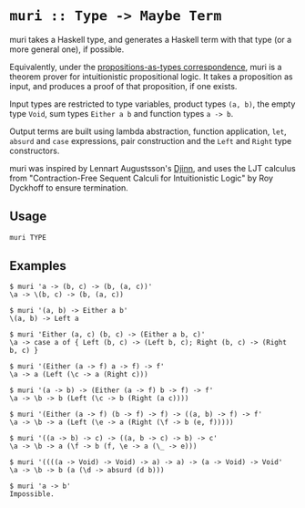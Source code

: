 # `muri :: Type -> Maybe Term`

muri takes a Haskell type, and generates a Haskell term with that type (or a more general one), if possible.

Equivalently, under the [propositions-as-types correspondence](https://en.wikipedia.org/wiki/Curry%E2%80%93Howard_correspondence), muri is a theorem prover for intuitionistic propositional logic. It takes a proposition as input, and produces a proof of that proposition, if one exists.

Input types are restricted to type variables, product types `(a, b)`, the empty type `Void`, sum types `Either a b` and function types `a -> b`.

Output terms are built using lambda abstraction, function application, `let`, `absurd` and `case` expressions, pair construction and the `Left` and `Right` type constructors.

muri was inspired by Lennart Augustsson's [Djinn](https://github.com/augustss/djinn), and uses the LJT calculus from "Contraction-Free Sequent Calculi for Intuitionistic Logic" by Roy Dyckhoff to ensure termination.

## Usage

```sh
muri TYPE
```

## Examples

```
$ muri 'a -> (b, c) -> (b, (a, c))'
\a -> \(b, c) -> (b, (a, c))
```

```
$ muri '(a, b) -> Either a b'
\(a, b) -> Left a
```

```
$ muri 'Either (a, c) (b, c) -> (Either a b, c)'
\a -> case a of { Left (b, c) -> (Left b, c); Right (b, c) -> (Right b, c) }
```

```
$ muri '(Either (a -> f) a -> f) -> f'
\a -> a (Left (\c -> a (Right c)))
```

```
$ muri '(a -> b) -> (Either (a -> f) b -> f) -> f'
\a -> \b -> b (Left (\c -> b (Right (a c))))
```

```
$ muri '(Either (a -> f) (b -> f) -> f) -> ((a, b) -> f) -> f'
\a -> \b -> a (Left (\e -> a (Right (\f -> b (e, f)))))
```

```
$ muri '((a -> b) -> c) -> ((a, b -> c) -> b) -> c'
\a -> \b -> a (\f -> b (f, \e -> a (\_ -> e)))
```

```
$ muri '((((a -> Void) -> Void) -> a) -> a) -> (a -> Void) -> Void'
\a -> \b -> b (a (\d -> absurd (d b)))
```

```
$ muri 'a -> b'
Impossible.
```
